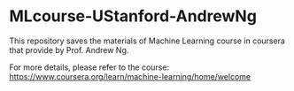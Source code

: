 # MLcourse-UStanford-AndrewNg

This repository saves the materials of Machine Learning course in coursera 
that provide by Prof. Andrew Ng.

For more details, please refer to the course: https://www.coursera.org/learn/machine-learning/home/welcome
